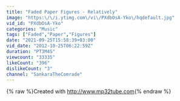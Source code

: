 ```yaml
---
title: "Faded Paper Figures - Relatively"
image: "https:\/\/i.ytimg.com\/vi\/PXdbOsA-Yko\/hqdefault.jpg"
vid_id: "PXdbOsA-Yko"
categories: "Music"
tags: ["Faded","Paper","Figures"]
date: "2021-09-25T15:58:39+03:00"
vid_date: "2012-10-25T06:22:59Z"
duration: "PT3M4S"
viewcount: "33335"
likeCount: "396"
dislikeCount: "3"
channel: "SankaraTheComrade"
---
```

{% raw %}Created with <a rel="nofollow" target="blank" href="http://www.mp32tube.com">http://www.mp32tube.com</a>{% endraw %}
